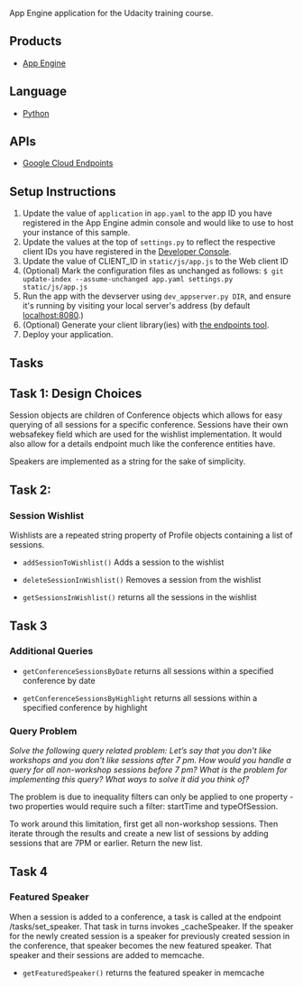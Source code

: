 App Engine application for the Udacity training course.

## Products
- [App Engine][1]

## Language
- [Python][2]

## APIs
- [Google Cloud Endpoints][3]

## Setup Instructions
1. Update the value of `application` in `app.yaml` to the app ID you
   have registered in the App Engine admin console and would like to use to host
   your instance of this sample.
1. Update the values at the top of `settings.py` to
   reflect the respective client IDs you have registered in the
   [Developer Console][4].
1. Update the value of CLIENT_ID in `static/js/app.js` to the Web client ID
1. (Optional) Mark the configuration files as unchanged as follows:
   `$ git update-index --assume-unchanged app.yaml settings.py static/js/app.js`
1. Run the app with the devserver using `dev_appserver.py DIR`, and ensure it's running by visiting your local server's address (by default [localhost:8080][5].)
1. (Optional) Generate your client library(ies) with [the endpoints tool][6].
1. Deploy your application.


[1]: https://developers.google.com/appengine
[2]: http://python.org
[3]: https://developers.google.com/appengine/docs/python/endpoints/
[4]: https://console.developers.google.com/
[5]: https://localhost:8080/
[6]: https://developers.google.com/appengine/docs/python/endpoints/endpoints_tool


## Tasks

## Task 1: Design Choices


Session objects are children of Conference objects which allows for easy querying
of all sessions for a specific conference.  Sessions have their own websafekey field which
are used for the wishlist implementation.  It would also allow for a details endpoint much like
the conference entities have.

Speakers are implemented as a string for the sake of simplicity.


## Task 2:

### Session Wishlist

Wishlists are a repeated string property of Profile objects containing a list of sessions.


- `addSessionToWishlist()`
   Adds a session to the wishlist

- `deleteSessionInWishlist()`
   Removes a session from the wishlist

- `getSessionsInWishlist()`
   returns all the sessions in the wishlist

## Task 3

### Additional Queries

- `getConferenceSessionsByDate`
   returns all sessions within a specified conference by date

- `getConferenceSessionsByHighlight`
   returns all sessions within a specified conference by highlight

### Query Problem

*Solve the following query related problem: Let’s say that you don't like workshops and you don't like sessions after 7 pm. How would you handle a query for all non-workshop sessions before 7 pm? What is the problem for implementing this query? What ways to solve it did you think of?*

The problem is due to inequality filters can only be applied to one property - two properties would require such a filter: startTime and typeOfSession.


To work around this limitation, first get all non-workshop sessions.  Then iterate through the results and create a new list of sessions by adding sessions that are 7PM or earlier. Return the new list.



## Task 4

### Featured Speaker

When a session is added to a conference, a task is called at the endpoint /tasks/set_speaker.  That task in turns invokes _cacheSpeaker.
If the speaker for the newly created session is a speaker for previously created session in the conference, that speaker becomes the new featured speaker.  That speaker and their sessions are added to memcache.

- `getFeaturedSpeaker()`
   returns the featured speaker in memcache
